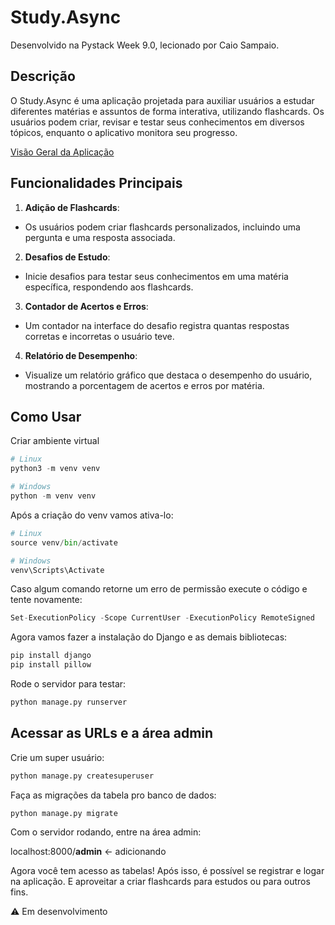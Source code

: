 # Study.Async
Desenvolvido na Pystack Week 9.0, lecionado por Caio Sampaio.

## Descrição
O Study.Async é uma aplicação projetada para auxiliar usuários a estudar diferentes matérias e assuntos de forma interativa, utilizando flashcards. Os usuários podem criar, revisar e testar seus conhecimentos em diversos tópicos, enquanto o aplicativo monitora seu progresso.

[Visão Geral da Aplicação]()

## Funcionalidades Principais

1. **Adição de Flashcards**:
- Os usuários podem criar flashcards personalizados, incluindo uma pergunta e uma resposta associada.
2. **Desafios de Estudo**:
- Inicie desafios para testar seus conhecimentos em uma matéria específica, respondendo aos flashcards.
3. **Contador de Acertos e Erros**:
- Um contador na interface do desafio registra quantas respostas corretas e incorretas o usuário teve.
4. **Relatório de Desempenho**:
- Visualize um relatório gráfico que destaca o desempenho do usuário, mostrando a porcentagem de acertos e erros por matéria.

## Como Usar

Criar ambiente virtual
```Python
# Linux
python3 -m venv venv
```
```Python
# Windows
python -m venv venv
```

Após a criação do venv vamos ativa-lo:
```Python
# Linux
source venv/bin/activate
```
```Python
# Windows
venv\Scripts\Activate
```
Caso algum comando retorne um erro de permissão execute o código e tente novamente:
```Python
Set-ExecutionPolicy -Scope CurrentUser -ExecutionPolicy RemoteSigned
```
Agora vamos fazer a instalação do Django e as demais bibliotecas:
```Python
pip install django
pip install pillow
```

Rode o servidor para testar:
```Python
python manage.py runserver
```

## Acessar as URLs e a área admin
Crie um super usuário:
```Python
python manage.py createsuperuser
```

Faça as migrações da tabela pro banco de dados:
```Python
python manage.py migrate
```

Com o servidor rodando, entre na área admin:

localhost:8000/**admin** <- adicionando

Agora você tem acesso as tabelas!
Após isso, é possível se registrar e logar na aplicação.
E aproveitar a criar flashcards para estudos ou para outros fins.


⚠ Em desenvolvimento
